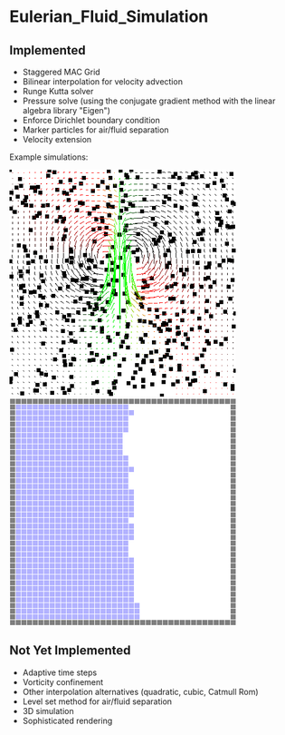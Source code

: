 # Eulerian_Fluid_Simulation

## Implemented
* Staggered MAC Grid
* Bilinear interpolation for velocity advection
* Runge Kutta solver
* Pressure solve (using the conjugate gradient method with the linear algebra library "Eigen")
* Enforce Dirichlet boundary condition
* Marker particles for air/fluid separation
* Velocity extension

Example simulations:

![](images/fluid.gif "Fluid Simulation") ![](images/water.gif "Water Simulation")

## Not Yet Implemented
* Adaptive time steps
* Vorticity confinement
* Other interpolation alternatives (quadratic, cubic, Catmull Rom)
* Level set method for air/fluid separation
* 3D simulation
* Sophisticated rendering